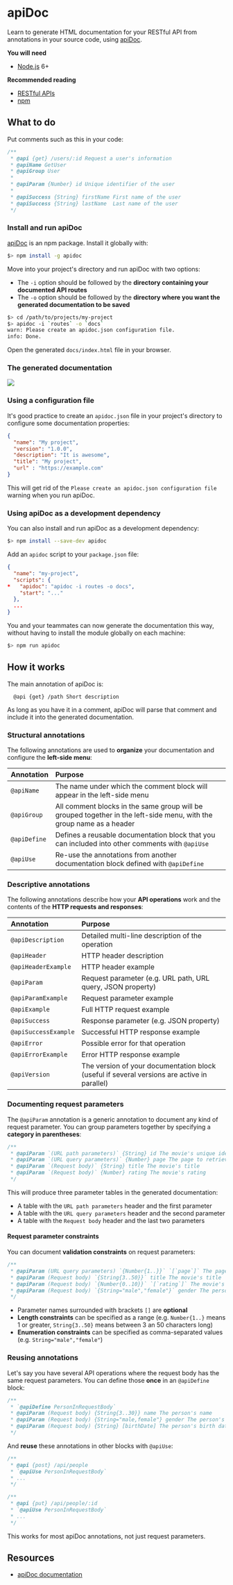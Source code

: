 # apiDoc

Learn to generate HTML documentation for your RESTful API from annotations in your source code, using [apiDoc][apidoc].

**You will need**

* [Node.js][node] 6+

**Recommended reading**

* [RESTful APIs](../rest/)
* [npm](../npm/)

<!-- START doctoc -->
<!-- END doctoc -->



## What to do

Put comments such as this in your code:

```js
/**
 * @api {get} /users/:id Request a user's information
 * @apiName GetUser
 * @apiGroup User
 *
 * @apiParam {Number} id Unique identifier of the user
 *
 * @apiSuccess {String} firstName First name of the user
 * @apiSuccess {String} lastName  Last name of the user
 */
```



### Install and run apiDoc

[apiDoc][apidoc] is an npm package.
Install it globally with:

```bash
$> npm install -g apidoc
```

Move into your project's directory and run apiDoc with two options:

* The `-i` option should be followed by the **directory containing your documented API routes**
* The `-o` option should be followed by the **directory where you want the generated documentation to be saved**

```bash
$> cd /path/to/projects/my-project
$> apidoc -i `routes` -o `docs`
warn: Please create an apidoc.json configuration file.
info: Done.
```

Open the generated `docs/index.html` file in your browser.



### The generated documentation

<p class='center'><img src='images/generated.png' class='w80' /></p>



### Using a configuration file

It's good practice to create an `apidoc.json` file in your project's directory to configure some documentation properties:

```json
{
  "name": "My project",
  "version": "1.0.0",
  "description": "It is awesome",
  "title": "My project",
  "url" : "https://example.com"
}
```

This will get rid of the `Please create an apidoc.json configuration file` warning when you run apiDoc.



### Using apiDoc as a development dependency

You can also install and run apiDoc as a development dependency:

```bash
$> npm install --save-dev apidoc
```

Add an `apidoc` script to your `package.json` file:

```json
{
  "name": "my-project",
  "scripts": {
*   "apidoc": "apidoc -i routes -o docs",
    "start": "..."
  },
  ...
}
```

You and your teammates can now generate the documentation this way,
without having to install the module globally on each machine:

```bash
$> npm run apidoc
```



## How it works

The main annotation of apiDoc is:

```
  @api {get} /path Short description
```

As long as you have it in a comment, apiDoc will parse that comment and include it into the generated documentation.



### Structural annotations

The following annotations are used to **organize** your documentation and configure the **left-side menu**:

Annotation    | Purpose
:---          | :---
`@apiName`    | The name under which the comment block will appear in the left-side menu
`@apiGroup`   | All comment blocks in the same group will be grouped together in the left-side menu, with the group name as a header
`@apiDefine`  | Defines a reusable documentation block that you can included into other comments with `@apiUse`
`@apiUse`     | Re-use the annotations from another documentation block defined with `@apiDefine`



### Descriptive annotations

The following annotations describe how your **API operations** work and the contents of the **HTTP requests and responses**:

Annotation           | Purpose
:---                 | :---
`@apiDescription`    | Detailed multi-line description of the operation
`@apiHeader`         | HTTP header description
`@apiHeaderExample`  | HTTP header example
`@apiParam`          | Request parameter (e.g. URL path, URL query, JSON property)
`@apiParamExample`   | Request parameter example
`@apiExample`        | Full HTTP request example
`@apiSuccess`        | Response parameter (e.g. JSON property)
`@apiSuccessExample` | Successful HTTP response example
`@apiError`          | Possible error for that operation
`@apiErrorExample`   | Error HTTP response example
`@apiVersion` | The version of your documentation block (useful if several versions are active in parallel)



### Documenting request parameters

The `@apiParam` annotation is a generic annotation to document any kind of request parameter.
You can group parameters together by specifying a **category in parentheses**:

```js
/**
 * @apiParam `(URL path parameters)` {String} id The movie's unique identifier
 * @apiParam `(URL query parameters)` {Number} page The page to retrieve
 * @apiParam `(Request body)` {String} title The movie's title
 * @apiParam `(Request body)` {Number} rating The movie's rating
 */
```

This will produce three parameter tables in the generated documentation:

* A table with the `URL path parameters` header and the first parameter
* A table with the `URL query parameters` header and the second parameter
* A table with the `Request body` header and the last two parameters



#### Request parameter constraints

You can document **validation constraints** on request parameters:

```js
/**
 * @apiParam (URL query parameters) `{Number{1..}}` `[`page`]` The page to retrieve
 * @apiParam (Request body) `{String{3..50}}` title The movie's title
 * @apiParam (Request body) `{Number{0..10}}` `[`rating`]` The movie's rating
 * @apiParam (Request body) `{String="male","female"}` gender The person's gender
 */
```

* Parameter names surrounded with brackets `[]` are **optional**
* **Length constraints** can be specified as a range (e.g. `Number{1..}` means 1 or greater, `String{3..50}` means between 3 an 50 characters long)
* **Enumeration constraints** can be specified as comma-separated values (e.g. `String="male","female"`)



### Reusing annotations

Let's say you have several API operations where the request body has the same request parameters.
You can define those **once** in an `@apiDefine` block:

```js
/**
 * `@apiDefine PersonInRequestBody`
 * @apiParam (Request body) {String{3..30}} name The person's name
 * @apiParam (Request body) {String="male,female"} gender The person's gender
 * @apiParam (Request body) {String} [birthDate] The person's birth date
 */
```

And **reuse** these annotations in other blocks with `@apiUse`:

<!-- slide-column -->

```js
/**
 * @api {post} /api/people
 * `@apiUse PersonInRequestBody`
 * ...
 */
```

<!-- slide-column -->

```js
/**
 * @api {put} /api/people/:id
 * `@apiUse PersonInRequestBody`
 * ...
 */
```

<!-- slide-container -->

This works for most apiDoc annotations, not just request parameters.



## Resources

* [apiDoc documentation][apidoc]



[apidoc]: http://apidocjs.com
[apidoc-param]: http://apidocjs.com/#param-api-param
[node]: https://nodejs.org/
